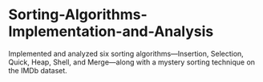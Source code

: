 # Sorting-Algorithms-Implementation-and-Analysis
Implemented and analyzed six sorting algorithms—Insertion, Selection, Quick, Heap, Shell, and Merge—along with a mystery sorting technique on the IMDb dataset. 
